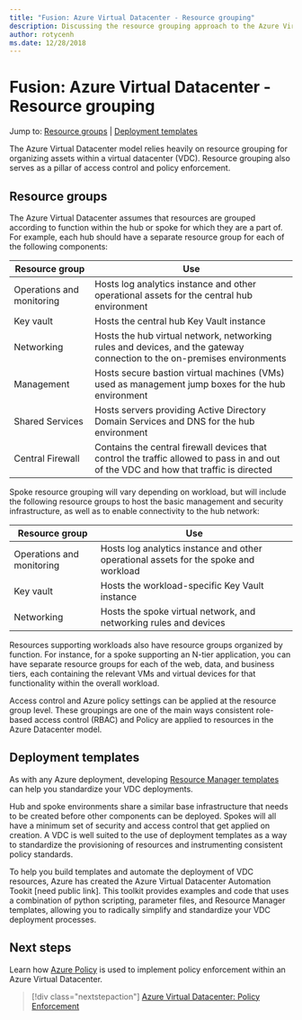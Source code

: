 ```yaml
---
title: "Fusion: Azure Virtual Datacenter - Resource grouping" 
description: Discussing the resource grouping approach to the Azure Virtual Datacenter model
author: rotycenh
ms.date: 12/28/2018
---
```

# Fusion: Azure Virtual Datacenter - Resource grouping

Jump to: [Resource groups](#resource-groups) | [Deployment templates](#deployment-templates)

The Azure Virtual Datacenter model relies heavily on resource grouping for organizing assets within a virtual datacenter (VDC). Resource grouping also serves as a pillar of access control and policy enforcement.

## Resource groups

The Azure Virtual Datacenter assumes that resources are grouped according to function within the hub or spoke for which they are a part of. For example, each hub should have a separate resource group for each of the following components:

| Resource group                | Use                                                              |
|-------------------------------|------------------------------------------------------------------|
| Operations and monitoring     | Hosts log analytics instance and other operational assets for the central hub environment |
| Key vault                     | Hosts the central hub Key Vault instance |
| Networking                    | Hosts the hub virtual network, networking rules and devices, and the gateway connection to the on-premises environments |
| Management                    | Hosts secure bastion virtual machines (VMs) used as management jump boxes for the hub environment |
| Shared Services               | Hosts servers providing Active Directory Domain Services and DNS for the hub environment  |
| Central Firewall              | Contains the central firewall devices that control the traffic allowed to pass in and out of the VDC and how that traffic is directed |

Spoke resource grouping will vary depending on workload, but will include the following resource groups to host the basic management and security infrastructure, as well as to enable connectivity to the hub network: 

| Resource group                | Use                                                              |
|-------------------------------|------------------------------------------------------------------|
| Operations and monitoring     | Hosts log analytics instance and other operational assets for the spoke and workload |
| Key vault                     | Hosts the workload-specific Key Vault instance |
| Networking                    | Hosts the spoke virtual network, and networking rules and devices |

Resources supporting workloads also have resource groups organized by function. For instance, for a spoke supporting an N-tier application, you can have separate resource groups for each of the web, data, and business tiers, each containing the relevant VMs and virtual devices for that functionality within the overall workload.

Access control and Azure policy settings can be applied at the resource group level. These groupings are one of the main ways consistent role-based access control (RBAC) and Policy are applied to resources in the Azure Datacenter model.  

## Deployment templates

As with any Azure deployment, developing [Resource Manager templates](https://docs.microsoft.com/en-us/azure/azure-resource-manager/resource-group-overview#template-deployment) can help you standardize your VDC deployments. 

Hub and spoke environments share a similar base infrastructure that needs to be created before other components can be deployed. Spokes will all have a minimum set of security and access control that get applied on creation. A VDC is well suited to the use of deployment templates as a way to standardize the provisioning of resources and instrumenting consistent policy standards. 

To help you build templates and automate the deployment of VDC resources, Azure has created the Azure Virtual Datacenter Automation Tookit [need public link]. This toolkit provides examples and code that uses a combination of python scripting, parameter files, and Resource Manager templates, allowing you to radically simplify and standardize your VDC deployment processes.

## Next steps

Learn  how [Azure Policy](../policy-enforcement/vdc-policy-enforcement.md) is used to implement policy enforcement within an Azure Virtual Datacenter.

> [!div class="nextstepaction"]
> [Azure Virtual Datacenter: Policy Enforcement](../policy-enforcement/vdc-policy-enforcement.md)
